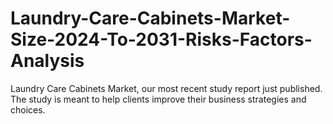 # Laundry-Care-Cabinets-Market-Size-2024-To-2031-Risks-Factors-Analysis
Laundry Care Cabinets Market, our most recent study report just published. The study is meant to help clients improve their business strategies and choices.
